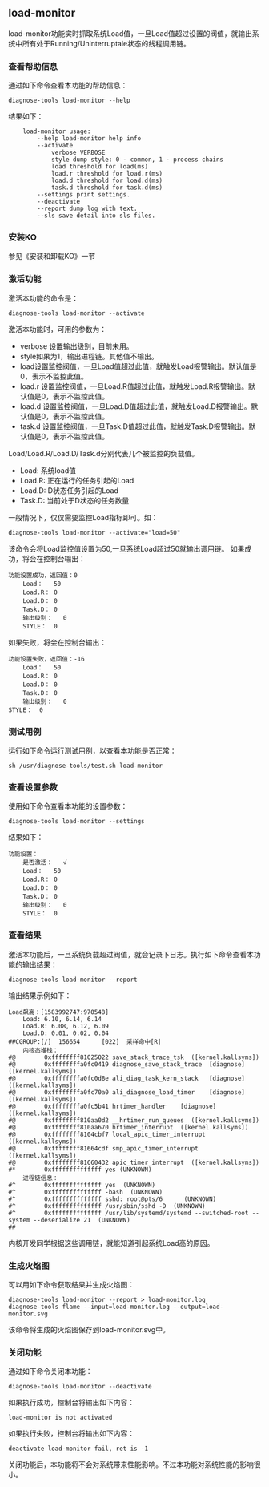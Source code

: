 ##  load-monitor
load-monitor功能实时抓取系统Load值，一旦Load值超过设置的阀值，就输出系统中所有处于Running/Uninterruptale状态的线程调用链。
### 查看帮助信息
通过如下命令查看本功能的帮助信息：
```
diagnose-tools load-monitor --help
```
结果如下：
```
    load-monitor usage:
        --help load-monitor help info
        --activate
            verbose VERBOSE
            style dump style: 0 - common, 1 - process chains
            load threshold for load(ms)
            load.r threshold for load.r(ms)
            load.d threshold for load.d(ms)
            task.d threshold for task.d(ms)
        --settings print settings.
        --deactivate
        --report dump log with text.
        --sls save detail into sls files.
```
### 安装KO
参见《安装和卸载KO》一节
### 激活功能
激活本功能的命令是：
```
diagnose-tools load-monitor --activate
```
激活本功能时，可用的参数为：
* verbose 设置输出级别，目前未用。
* style如果为1，输出进程链。其他值不输出。
* load设置监控阀值，一旦Load值超过此值，就触发Load报警输出。默认值是0，表示不监控此值。
* load.r 设置监控阀值，一旦Load.R值超过此值，就触发Load.R报警输出。默认值是0，表示不监控此值。
* load.d 设置监控阀值，一旦Load.D值超过此值，就触发Load.D报警输出。默认值是0，表示不监控此值。
* task.d 设置监控阀值，一旦Task.D值超过此值，就触发Task.D报警输出。默认值是0，表示不监控此值。

Load/Load.R/Load.D/Task.d分别代表几个被监控的负载值。

* Load: 系统load值
* Load.R: 正在运行的任务引起的Load
* Load.D: D状态任务引起的Load
* Task.D: 当前处于D状态的任务数量

一般情况下，仅仅需要监控Load指标即可。如：
```
diagnose-tools load-monitor --activate="load=50"
```
该命令会将Load监控值设置为50,一旦系统Load超过50就输出调用链。
如果成功，将会在控制台输出：
```
功能设置成功，返回值：0
    Load：	50
    Load.R：	0
    Load.D：	0
    Task.D：	0
    输出级别：	0
    STYLE：	0
```
如果失败，将会在控制台输出：
```
功能设置失败，返回值：-16
    Load：	50
    Load.R：	0
    Load.D：	0
    Task.D：	0
    输出级别：	0
STYLE：	0
```
### 测试用例
运行如下命令运行测试用例，以查看本功能是否正常：
```
sh /usr/diagnose-tools/test.sh load-monitor
```

### 查看设置参数
使用如下命令查看本功能的设置参数：
```
diagnose-tools load-monitor --settings
```
结果如下：
```
功能设置：
    是否激活：	√
    Load：	50
    Load.R：	0
    Load.D：	0
    Task.D：	0
    输出级别：	0
    STYLE：	0
```
### 查看结果
激活本功能后，一旦系统负载超过阀值，就会记录下日志。执行如下命令查看本功能的输出结果：
```
diagnose-tools load-monitor --report
```
输出结果示例如下：
```
Load飙高：[1583992747:970548]
	Load: 6.10, 6.14, 6.14
	Load.R: 6.08, 6.12, 6.09
	Load.D: 0.01, 0.02, 0.04
##CGROUP:[/]  156654      [022]  采样命中[R]
    内核态堆栈：
#@        0xffffffff81025022 save_stack_trace_tsk  ([kernel.kallsyms])
#@        0xffffffffa0fc0419 diagnose_save_stack_trace	[diagnose]  ([kernel.kallsyms])
#@        0xffffffffa0fc0d8e ali_diag_task_kern_stack	[diagnose]  ([kernel.kallsyms])
#@        0xffffffffa0fc70a0 ali_diagnose_load_timer	[diagnose]  ([kernel.kallsyms])
#@        0xffffffffa0fc5b41 hrtimer_handler	[diagnose]  ([kernel.kallsyms])
#@        0xffffffff810aa0d2 __hrtimer_run_queues  ([kernel.kallsyms])
#@        0xffffffff810aa670 hrtimer_interrupt  ([kernel.kallsyms])
#@        0xffffffff8104cbf7 local_apic_timer_interrupt  ([kernel.kallsyms])
#@        0xffffffff81664cdf smp_apic_timer_interrupt  ([kernel.kallsyms])
#@        0xffffffff81660432 apic_timer_interrupt  ([kernel.kallsyms])
#*        0xffffffffffffff yes (UNKNOWN)
    进程链信息：
#^        0xffffffffffffff yes  (UNKNOWN)
#^        0xffffffffffffff -bash  (UNKNOWN)
#^        0xffffffffffffff sshd: root@pts/6      (UNKNOWN)
#^        0xffffffffffffff /usr/sbin/sshd -D  (UNKNOWN)
#^        0xffffffffffffff /usr/lib/systemd/systemd --switched-root --system --deserialize 21  (UNKNOWN)
##
```
内核开发同学根据这些调用链，就能知道引起系统Load高的原因。

### 生成火焰图
可以用如下命令获取结果并生成火焰图：
```
diagnose-tools load-monitor --report > load-monitor.log
diagnose-tools flame --input=load-monitor.log --output=load-monitor.svg
```
该命令将生成的火焰图保存到load-monitor.svg中。
### 关闭功能
通过如下命令关闭本功能：
```
diagnose-tools load-monitor --deactivate 
```
如果执行成功，控制台将输出如下内容：
```
load-monitor is not activated
```
如果执行失败，控制台将输出如下内容：
```
deactivate load-monitor fail, ret is -1
```
关闭功能后，本功能将不会对系统带来性能影响。不过本功能对系统性能的影响很小。
